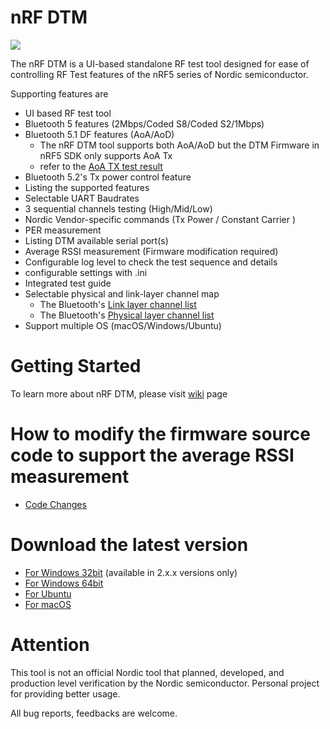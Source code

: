 # nRF DTM

<img src="https://github.com/olleheugene/nRF-DTM/blob/master/pics/DTM_USAGE.gif">

The nRF DTM is a UI-based standalone RF test tool designed for ease of controlling RF Test features of the nRF5 series of Nordic semiconductor.

Supporting features are 
- UI based RF test tool
- Bluetooth 5 features (2Mbps/Coded S8/Coded S2/1Mbps)
- Bluetooth 5.1 DF features (AoA/AoD)
  - The nRF DTM tool supports both AoA/AoD but the DTM Firmware  in nRF5 SDK only supports AoA Tx
  - refer to the [AoA TX test result](https://github.com/olleheugene/nRF-DTM/wiki/AoA-test-result)
- Bluetooth 5.2's Tx power control feature
- Listing the supported features
- Selectable UART Baudrates
- 3 sequential channels testing   (High/Mid/Low)
- Nordic Vendor-specific commands (Tx Power / Constant Carrier )
- PER measurement
- Listing DTM available serial port(s)
- Average RSSI measurement (Firmware modification required)
- Configurable log level to check the test sequence and details
- configurable settings with .ini
- Integrated test guide
- Selectable physical and link-layer channel map
  - The Bluetooth's [Link layer channel list](https://github.com/olleheugene/nRF-DTM/raw/master/pics/link_channels_org.png)
  - The Bluetooth's [Physical layer channel list](https://github.com/olleheugene/nRF-DTM/raw/master/pics/physical_channels_org.png)
- Support multiple OS (macOS/Windows/Ubuntu)

# Getting Started
To learn more about nRF DTM, please visit [wiki](https://github.com/olleheugene/nRF-DTM/wiki) page

# How to modify the firmware source code to support the average RSSI measurement
- [Code Changes](https://github.com/olleheugene/nRF-DTM/wiki/Code-Changes)

# Download the latest version
- [For Windows 32bit](https://github.com/olleheugene/nRF-DTM/raw/v2.6.1/Release/Windows_x86/nRF_DTM_x86.exe)  (available in 2.x.x versions only)
- [For Windows 64bit](https://github.com/olleheugene/nRF-DTM/raw/master/Release/Windows/nRF_DTM.exe)  
- [For Ubuntu](https://github.com/olleheugene/nRF-DTM/raw/master/Release/Ubuntu/nRF_DTM)  
- [For macOS](https://github.com/olleheugene/nRF-DTM/raw/master/Release/macOS/nRF_DTM)

# Attention 
This tool is not an official Nordic tool that planned, developed, and production level verification by the Nordic semiconductor.
Personal project for providing better usage.


All bug reports, feedbacks are welcome.
